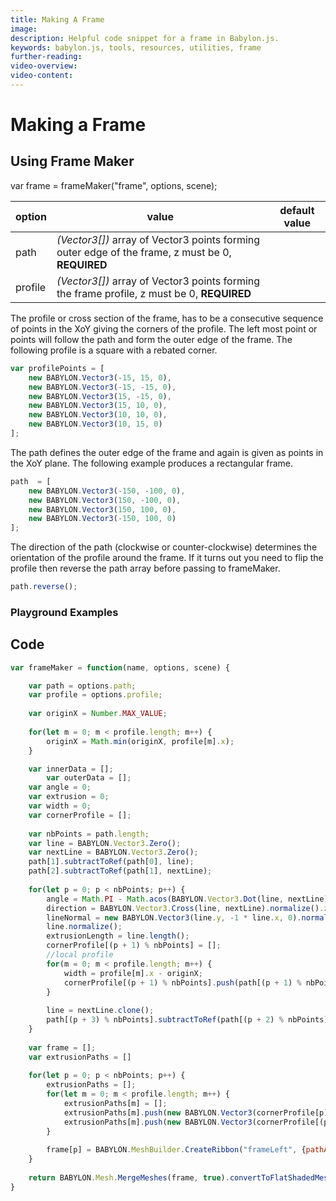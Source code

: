 ```yaml
---
title: Making A Frame
image: 
description: Helpful code snippet for a frame in Babylon.js.
keywords: babylon.js, tools, resources, utilities, frame
further-reading:
video-overview:
video-content:
---
```


# Making a Frame

## Using Frame Maker

var frame = frameMaker("frame", options, scene);

option|value|default value
--------|-----|-------------
path|_(Vector3[])_  array of Vector3 points forming outer edge of the frame, z must be 0, **REQUIRED**
profile|_(Vector3[])_  array of Vector3 points forming the frame profile, z must be 0, **REQUIRED**

The profile or cross section of the frame, has to be a consecutive sequence of points in the XoY giving the corners of the profile. The left most point or points will follow the path and form the outer edge of the frame. The following profile is a square with a rebated corner.

```javascript
var profilePoints = [
	new BABYLON.Vector3(-15, 15, 0),
	new BABYLON.Vector3(-15, -15, 0),
	new BABYLON.Vector3(15, -15, 0),
	new BABYLON.Vector3(15, 10, 0),
	new BABYLON.Vector3(10, 10, 0),
	new BABYLON.Vector3(10, 15, 0)
];
```

The path defines the outer edge of the frame and again is given as points in the XoY plane. The following example produces a rectangular frame.

```javascript
path  = [
    new BABYLON.Vector3(-150, -100, 0),
    new BABYLON.Vector3(150, -100, 0),
    new BABYLON.Vector3(150, 100, 0),
    new BABYLON.Vector3(-150, 100, 0)
]; 
```

The direction of the path (clockwise or counter-clockwise) determines the orientation of the profile around the frame. If it turns out you need to flip the profile then reverse the path array before passing to frameMaker.

```javascript
path.reverse();
```

### Playground Examples

<Playground id="#ZGVYNB" title="Window With Rebate" description="Window With Rebate."/>
<Playground id="#ZGVYNB#1" title="Triangular Frame with L Shape Profile" description="Triangular Frame with L Shape Profile."/>
<Playground id="#ZGVYNB#2" title="Oval Frame" description="Oval Frame"/>

## Code

```javascript
var frameMaker = function(name, options, scene) {	

	var path = options.path;
	var profile = options.profile;
	
	var originX = Number.MAX_VALUE;
	
	for(let m = 0; m < profile.length; m++) {
		originX = Math.min(originX, profile[m].x);
	}

	var innerData = [];
        var outerData = [];
	var angle = 0;
	var extrusion = 0;
	var width = 0;
	var cornerProfile = [];
	
	var nbPoints = path.length;
	var line = BABYLON.Vector3.Zero();
	var nextLine = BABYLON.Vector3.Zero();
	path[1].subtractToRef(path[0], line);
	path[2].subtractToRef(path[1], nextLine);    
	
	for(let p = 0; p < nbPoints; p++) {    
		angle = Math.PI - Math.acos(BABYLON.Vector3.Dot(line, nextLine)/(line.length() * nextLine.length()));            
		direction = BABYLON.Vector3.Cross(line, nextLine).normalize().z;                
		lineNormal = new BABYLON.Vector3(line.y, -1 * line.x, 0).normalize();
		line.normalize();
		extrusionLength = line.length();
		cornerProfile[(p + 1) % nbPoints] = [];
		//local profile
		for(m = 0; m < profile.length; m++) {
			width = profile[m].x - originX;
			cornerProfile[(p + 1) % nbPoints].push(path[(p + 1) % nbPoints].subtract(lineNormal.scale(width)).subtract(line.scale(direction * width/Math.tan(angle/2))));			
		}   
		
		line = nextLine.clone();        
		path[(p + 3) % nbPoints].subtractToRef(path[(p + 2) % nbPoints], nextLine);    
	}
	
	var frame = [];
	var extrusionPaths = []
	
	for(let p = 0; p < nbPoints; p++) {
		extrusionPaths = [];
		for(let m = 0; m < profile.length; m++) {
			extrusionPaths[m] = [];
			extrusionPaths[m].push(new BABYLON.Vector3(cornerProfile[p][m].x, cornerProfile[p][m].y, profile[m].y));
			extrusionPaths[m].push(new BABYLON.Vector3(cornerProfile[(p + 1) % nbPoints][m].x, cornerProfile[(p + 1) % nbPoints][m].y, profile[m].y));
		}
		
		frame[p] = BABYLON.MeshBuilder.CreateRibbon("frameLeft", {pathArray: extrusionPaths, sideOrientation: BABYLON.Mesh.DOUBLESIDE, updatable: true, closeArray: true}, scene);
	}
	
	return BABYLON.Mesh.MergeMeshes(frame, true).convertToFlatShadedMesh();
}

```

